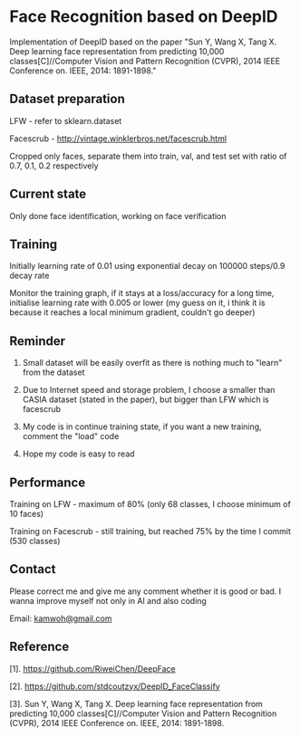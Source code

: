 # Face Recognition based on DeepID

Implementation of DeepID based on the paper "Sun Y, Wang X, Tang X. Deep learning face representation from predicting 10,000 classes[C]//Computer Vision and Pattern Recognition (CVPR), 2014 IEEE Conference on. IEEE, 2014: 1891-1898."

## Dataset preparation
LFW - refer to sklearn.dataset

Facescrub - http://vintage.winklerbros.net/facescrub.html

Cropped only faces, separate them into train, val, and test set with ratio of 0.7, 0.1, 0.2 respectively

## Current state
Only done face identification, working on face verification

## Training
Initially learning rate of 0.01 using exponential decay on 100000 steps/0.9 decay rate

Monitor the training graph, if it stays at a loss/accuracy for a long time, initialise learning rate with 0.005 or lower (my guess on it, i think it is because it reaches a local minimum gradient, couldn't go deeper)

## Reminder
1. Small dataset will be easily overfit as there is nothing much to "learn" from the dataset

2. Due to Internet speed and storage problem, I choose a smaller than CASIA dataset (stated in the paper), but bigger than LFW which is facescrub

3. My code is in continue training state, if you want a new training, comment the "load" code

4. Hope my code is easy to read

## Performance
Training on LFW - maximum of 80% (only 68 classes, I choose minimum of 10 faces)

Training on Facescrub - still training, but reached 75% by the time I commit (530 classes)

## Contact

Please correct me and give me any comment whether it is good or bad. I wanna improve myself not only in AI and also coding

Email: kamwoh@gmail.com

## Reference

[1]. https://github.com/RiweiChen/DeepFace

[2]. https://github.com/stdcoutzyx/DeepID_FaceClassify

[3]. Sun Y, Wang X, Tang X. Deep learning face representation from predicting 10,000 classes[C]//Computer Vision and Pattern Recognition (CVPR), 2014 IEEE Conference on. IEEE, 2014: 1891-1898.